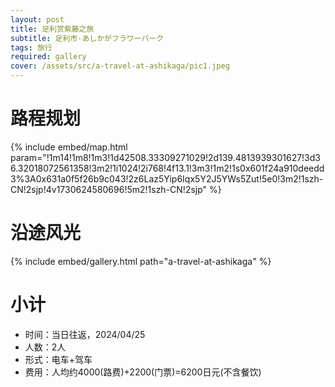 ```yaml
---
layout: post
title: 足利赏紫藤之旅
subtitle: 足利市·あしかがフラワーパーク
tags: 旅行
required: gallery
cover: /assets/src/a-travel-at-ashikaga/pic1.jpeg
---
```


# 路程规划

{% include embed/map.html param="!1m14!1m8!1m3!1d42508.33309271029!2d139.4813939301627!3d36.32018072561358!3m2!1i1024!2i768!4f13.1!3m3!1m2!1s0x601f24a910deedd3%3A0x631a0f5f26b9c043!2z6Laz5Yip6Iqx5Y2J5YWs5Zut!5e0!3m2!1szh-CN!2sjp!4v1730624580696!5m2!1szh-CN!2sjp" %}

# 沿途风光

{% include embed/gallery.html path="a-travel-at-ashikaga" %}

# 小计

- 时间：当日往返，2024/04/25
- 人数：2人
- 形式：电车+驾车
- 费用：人均约4000(路费)+2200(门票)=6200日元(不含餐饮)

